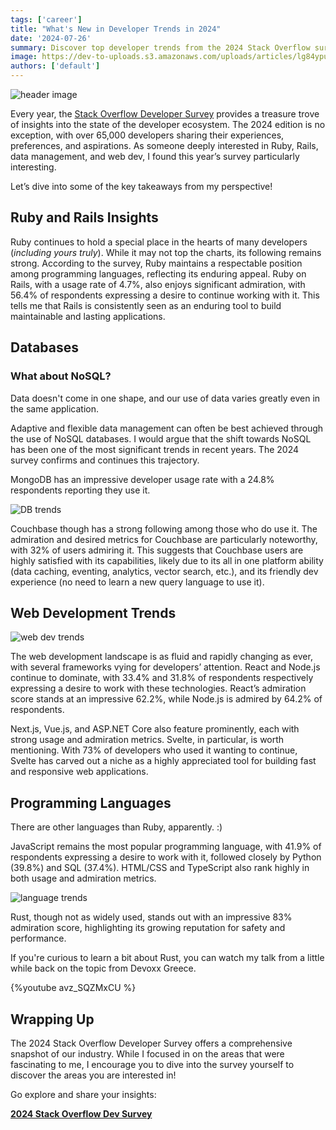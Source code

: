 ```yaml
---
tags: ['career']
title: "What's New in Developer Trends in 2024"
date: '2024-07-26'
summary: Discover top developer trends from the 2024 Stack Overflow survey
image: https://dev-to-uploads.s3.amazonaws.com/uploads/articles/lg84ypuyae67v11gwqrw.png
authors: ['default']
---
```


![header image](https://dev-to-uploads.s3.amazonaws.com/uploads/articles/lg84ypuyae67v11gwqrw.png)

Every year, the [Stack Overflow Developer Survey](https://survey.stackoverflow.co/2024/) provides a treasure trove of insights into the state of the developer ecosystem. The 2024 edition is no exception, with over 65,000 developers sharing their experiences, preferences, and aspirations. As someone deeply interested in Ruby, Rails, data management, and web dev, I found this year’s survey particularly interesting. 

Let’s dive into some of the key takeaways from my perspective!

## Ruby and Rails Insights

Ruby continues to hold a special place in the hearts of many developers (_including yours truly_). While it may not top the charts, its following remains strong. According to the survey, Ruby maintains a respectable position among programming languages, reflecting its enduring appeal. Ruby on Rails, with a usage rate of 4.7%, also enjoys significant admiration, with 56.4% of respondents expressing a desire to continue working with it. This tells me that Rails is consistently seen as an enduring tool to build maintainable and lasting applications.

## Databases

### What about NoSQL?

Data doesn't come in one shape, and our use of data varies greatly even in the same application.

Adaptive and flexible data management can often be best achieved through the use of NoSQL databases. I would argue that the shift towards NoSQL has been one of the most significant trends in recent years. The 2024 survey confirms and continues this trajectory.

MongoDB has an impressive developer usage rate with a 24.8% respondents reporting they use it.

![DB trends](https://dev-to-uploads.s3.amazonaws.com/uploads/articles/6lgtnbpex5a0xakh7n19.png)

Couchbase though has a strong following among those who do use it. The admiration and desired metrics for Couchbase are particularly noteworthy, with 32% of users admiring it. This suggests that Couchbase users are highly satisfied with its capabilities, likely due to its all in one platform ability (data caching, eventing, analytics, vector search, etc.), and its friendly dev experience (no need to learn a new query language to use it).

## Web Development Trends

![web dev trends](https://dev-to-uploads.s3.amazonaws.com/uploads/articles/i91xsdwgq4komrdplnlx.png)

The web development landscape is as fluid and rapidly changing as ever, with several frameworks vying for developers’ attention. React and Node.js continue to dominate, with 33.4% and 31.8% of respondents respectively expressing a desire to work with these technologies. React’s admiration score stands at an impressive 62.2%, while Node.js is admired by 64.2% of respondents.

Next.js, Vue.js, and ASP.NET Core also feature prominently, each with strong usage and admiration metrics. Svelte, in particular, is worth mentioning. With 73% of developers who used it wanting to continue, Svelte has carved out a niche as a highly appreciated tool for building fast and responsive web applications.

## Programming Languages

There are other languages than Ruby, apparently. :) 

JavaScript remains the most popular programming language, with 41.9% of respondents expressing a desire to work with it, followed closely by Python (39.8%) and SQL (37.4%). HTML/CSS and TypeScript also rank highly in both usage and admiration metrics.

![language trends](https://dev-to-uploads.s3.amazonaws.com/uploads/articles/vxa4x6j1y4xc72wv9bbi.png)

Rust, though not as widely used, stands out with an impressive 83% admiration score, highlighting its growing reputation for safety and performance.

If you're curious to learn a bit about Rust, you can watch my talk from a little while back on the topic from Devoxx Greece.

{%youtube avz_SQZMxCU %}

## Wrapping Up

The 2024 Stack Overflow Developer Survey offers a comprehensive snapshot of our industry. While I focused in on the areas that were fascinating to me, I encourage you to dive into the survey yourself to discover the areas you are interested in!

Go explore and share your insights:

**[2024 Stack Overflow Dev Survey](https://survey.stackoverflow.co/2024/)**
